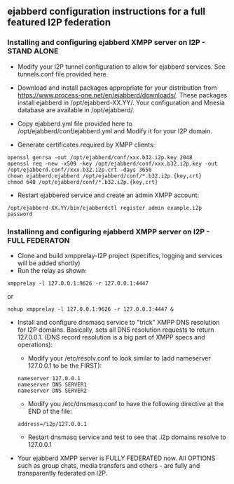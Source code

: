 ## ejabberd configuration instructions for a full featured I2P federation

### Installing and configuring ejabberd XMPP server on I2P - STAND ALONE
* Modify your I2P tunnel configuration to allow for ejabberd services. See tunnels.conf file provided here.

* Download and install packages appropriate for your distribution from https://www.process-one.net/en/ejabberd/downloads/. These packages install ejabberd in /opt/ejabberd-XX.YY/. Your configuration and Mnesia database are available in /opt/ejabberd/.

* Copy ejabberd.yml file provided here to /opt/ejabberd/conf/ejabberd.yml and Modify it for your I2P domain.

* Generate certificates required by XMPP clients:
```
openssl genrsa -out /opt/ejabberd/conf/xxx.b32.i2p.key 2048
openssl req -new -x509 -key /opt/ejabberd/conf/xxx.b32.i2p.key -out /opt/ejabberd.conf//xxx.b32.i2p.crt -days 3650
chown ejabberd:ejabberd /opt/ejabberd/conf/*.b32.i2p.{key,crt}
chmod 640 /opt/ejabberd/conf/*.b32.i2p.{key,crt}
```

* Restart ejabbered service and create an admin XMPP account:
```
/opt/ejabberd-XX.YY/bin/ejabberdctl register admin example.i2p password
```

### Installinng and configuring ejabberd XMPP server on I2P - FULL FEDERATON

* Clone and build xmpprelay-I2P project (specifics, logging and services will be added shortly)
* Run the relay as shown:
```
xmpprelay -l 127.0.0.1:9626 -r 127.0.0.1:4447
```
or
```
nohup xmpprelay -l 127.0.0.1:9626 -r 127.0.0.1:4447 &
``` 

* Install and configure dnsmasq service to "trick" XMPP DNS resolution for I2P domains.
Basically, sets all DNS resolution requests to return 127.0.0.1. (DNS record resolution is a big part of XMPP specs and operations):
	- Modify your /etc/resolv.conf to look similar to (add nameserver 127.0.0.1 to be the FIRST):
	```
	nameserver 127.0.0.1
	nameserver DNS SERVER1
	nameserver DNS SERVER2
	```
	- Modify you /etc/dnsmasq.conf to have the following directive at the END of the file:
	```
	address=/i2p/127.0.0.1
	```
	- Restart dnsmasq service and test to see that .i2p domains resolve to 127.0.0.1

* Your ejabberd XMPP server is FULLY FEDERATED now. All OPTIONS such as group chats, media transfers and others - are fully and transparently federated on I2P.

